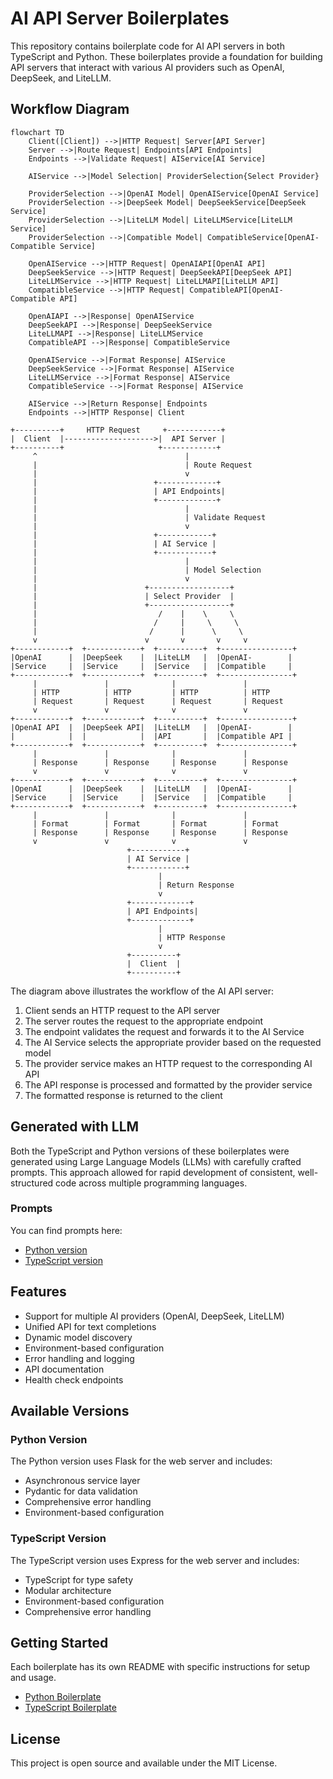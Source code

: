 # AI API Server Boilerplates

This repository contains boilerplate code for AI API servers in both TypeScript and Python. These boilerplates provide a foundation for building API servers that interact with various AI providers such as OpenAI, DeepSeek, and LiteLLM.

## Workflow Diagram

```mermaid
flowchart TD
    Client([Client]) -->|HTTP Request| Server[API Server]
    Server -->|Route Request| Endpoints[API Endpoints]
    Endpoints -->|Validate Request| AIService[AI Service]
    
    AIService -->|Model Selection| ProviderSelection{Select Provider}
    
    ProviderSelection -->|OpenAI Model| OpenAIService[OpenAI Service]
    ProviderSelection -->|DeepSeek Model| DeepSeekService[DeepSeek Service]
    ProviderSelection -->|LiteLLM Model| LiteLLMService[LiteLLM Service]
    ProviderSelection -->|Compatible Model| CompatibleService[OpenAI-Compatible Service]
    
    OpenAIService -->|HTTP Request| OpenAIAPI[OpenAI API]
    DeepSeekService -->|HTTP Request| DeepSeekAPI[DeepSeek API]
    LiteLLMService -->|HTTP Request| LiteLLMAPI[LiteLLM API]
    CompatibleService -->|HTTP Request| CompatibleAPI[OpenAI-Compatible API]
    
    OpenAIAPI -->|Response| OpenAIService
    DeepSeekAPI -->|Response| DeepSeekService
    LiteLLMAPI -->|Response| LiteLLMService
    CompatibleAPI -->|Response| CompatibleService
    
    OpenAIService -->|Format Response| AIService
    DeepSeekService -->|Format Response| AIService
    LiteLLMService -->|Format Response| AIService
    CompatibleService -->|Format Response| AIService
    
    AIService -->|Return Response| Endpoints
    Endpoints -->|HTTP Response| Client
```
```
+----------+     HTTP Request     +------------+
|  Client  |-------------------->|  API Server |
+----------+                     +------------+
     ^                                 |
     |                                 | Route Request
     |                                 v
     |                          +-------------+
     |                          | API Endpoints|
     |                          +-------------+
     |                                 |
     |                                 | Validate Request
     |                                 v
     |                          +------------+
     |                          | AI Service |
     |                          +------------+
     |                                 |
     |                                 | Model Selection
     |                                 v
     |                        +------------------+
     |                        | Select Provider  |
     |                        +------------------+
     |                           /    |    \     \
     |                          /     |     \     \
     |                         /      |      \     \
     v                        v       v       v     v
+------------+  +------------+  +----------+  +----------------+
|OpenAI      |  |DeepSeek    |  |LiteLLM   |  |OpenAI-        |
|Service     |  |Service     |  |Service   |  |Compatible     |
+------------+  +------------+  +----------+  +----------------+
     |               |              |               |
     | HTTP          | HTTP         | HTTP          | HTTP
     | Request       | Request      | Request       | Request
     v               v              v               v
+------------+  +------------+  +----------+  +----------------+
|OpenAI API  |  |DeepSeek API|  |LiteLLM   |  |OpenAI-        |
|            |  |            |  |API       |  |Compatible API |
+------------+  +------------+  +----------+  +----------------+
     |               |              |               |
     | Response      | Response     | Response      | Response
     v               v              v               v
+------------+  +------------+  +----------+  +----------------+
|OpenAI      |  |DeepSeek    |  |LiteLLM   |  |OpenAI-        |
|Service     |  |Service     |  |Service   |  |Compatible     |
+------------+  +------------+  +----------+  +----------------+
     |               |              |               |
     | Format        | Format       | Format        | Format
     | Response      | Response     | Response      | Response
     v               v              v               v
                          +------------+
                          | AI Service |
                          +------------+
                                 |
                                 | Return Response
                                 v
                          +-------------+
                          | API Endpoints|
                          +-------------+
                                 |
                                 | HTTP Response
                                 v
                          +----------+
                          |  Client  |
                          +----------+
```
The diagram above illustrates the workflow of the AI API server:
1. Client sends an HTTP request to the API server
2. The server routes the request to the appropriate endpoint
3. The endpoint validates the request and forwards it to the AI Service
4. The AI Service selects the appropriate provider based on the requested model
5. The provider service makes an HTTP request to the corresponding AI API
6. The API response is processed and formatted by the provider service
7. The formatted response is returned to the client

## Generated with LLM

Both the TypeScript and Python versions of these boilerplates were generated using Large Language Models (LLMs) with carefully crafted prompts. This approach allowed for rapid development of consistent, well-structured code across multiple programming languages.

### Prompts

You can find prompts here:
- [Python version](./prompts/python.md)
- [TypeScript version](./prompts/typescript.md)

## Features

- Support for multiple AI providers (OpenAI, DeepSeek, LiteLLM)
- Unified API for text completions
- Dynamic model discovery
- Environment-based configuration
- Error handling and logging
- API documentation
- Health check endpoints

## Available Versions

### Python Version

The Python version uses Flask for the web server and includes:
- Asynchronous service layer
- Pydantic for data validation
- Comprehensive error handling
- Environment-based configuration

### TypeScript Version

The TypeScript version uses Express for the web server and includes:
- TypeScript for type safety
- Modular architecture
- Environment-based configuration
- Comprehensive error handling

## Getting Started

Each boilerplate has its own README with specific instructions for setup and usage.

- [Python Boilerplate](./boilerplates/python/README.md)
- [TypeScript Boilerplate](./boilerplates/typescript/README.md)

## License

This project is open source and available under the MIT License.
